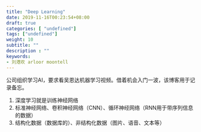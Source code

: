 ```yaml
---
title: "Deep Learning"
date: 2019-11-16T00:23:54+08:00
draft: true
categories: [ "undefined"]
tags: ["undefined"]
weight: 10
subtitle: ""
description : ""
keywords:
- 刘港欢 arloor moontell
---
```


公司组织学习AI，要求看吴恩达机器学习视频。借着机会入门一波，该博客用于记录备忘。
<!--more-->

1. 深度学习就是训练神经网络
2. 标准神经网络、卷积神经网络（CNN）、循环神经网络（RNN用于带序列信息的数据）
3. 结构化数据（数据库的）、非结构化数据（图片、语音、文本等）